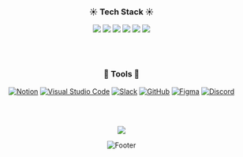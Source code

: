 <div align="center">


  <!-- 뱃지 -->
### ☀️ Tech Stack ☀️
  <img src="https://img.shields.io/badge/Python-3776AB?style=flat&logo=Python&logoColor=white" />
  <img src="https://img.shields.io/badge/HTML5-E34F26?style=flat&logo=HTML5&logoColor=white" />
  <img src="https://img.shields.io/badge/CSS3-1572B6?style=flat&logo=CSS3&logoColor=white" />
  <img src="https://img.shields.io/badge/JavaScript-F7DF1E?style=flat&logo=JavaScript&logoColor=black" />
  <img src="https://img.shields.io/badge/React-61DAFB?style=flat&logo=React&logoColor=white" />
  <img src="https://img.shields.io/badge/Flutter-02569B?style=flat&logo=Flutter&logoColor=white" />

<br><br>

### 🫧 Tools 🫧
[![Notion](https://img.shields.io/badge/Notion-000000?style=flat&logo=Notion&logoColor=white)](https://www.notion.so)
[![Visual Studio Code](https://img.shields.io/badge/Visual%20Studio%20Code-007ACC?style=flat&logo=Visual%20Studio%20Code&logoColor=white)](https://code.visualstudio.com/)
[![Slack](https://img.shields.io/badge/Slack-4A154B?style=flat&logo=Slack&logoColor=white)](https://slack.com/)
[![GitHub](https://img.shields.io/badge/GitHub-181717?style=flat&logo=GitHub&logoColor=white)](https://github.com/)
[![Figma](https://img.shields.io/badge/Figma-F24E1E?style=flat&logo=Figma&logoColor=white)](https://www.figma.com/)
[![Discord](https://img.shields.io/badge/Discord-5865F2?style=flat&logo=Discord&logoColor=white)](https://discord.com/)

<br><br>
  <!-- GitHub 통계 -->

  <img src="https://github-readme-stats.vercel.app/api/top-langs/?username=sefdcrxe&layout=compact" />


![Footer](https://capsule-render.vercel.app/api?type=waving&color=23ADFF2F&height=100&section=footer)


</div>
